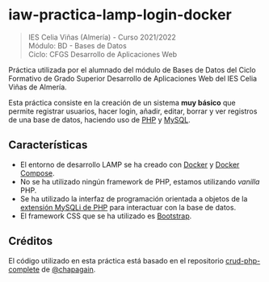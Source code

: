 # iaw-practica-lamp-login-docker

>IES Celia Viñas (Almería) - Curso 2021/2022  
>Módulo: BD - Bases de Datos  
>Ciclo: CFGS Desarrollo de Aplicaciones Web  

Práctica utilizada por el alumnado del módulo de Bases de Datos del Ciclo Formativo de Grado Superior Desarrollo de Aplicaciones Web del IES Celia Viñas de Almería.

Esta práctica consiste en la creación de un sistema **muy básico** que permite registrar usuarios, hacer login, añadir, editar, borrar y ver registros de una base de datos, haciendo uso de [PHP][1] y [MySQL][2].

## Características

- El entorno de desarrollo LAMP se ha creado con [Docker][3] y [Docker Compose][4].
- No se ha utilizado ningún framework de PHP, estamos utilizando _vanilla_ PHP.
- Se ha utilizado la interfaz de programación orientada a objetos de la  [extensión MySQLi de PHP][5] para interactuar con la base de datos.
- El framework CSS que se ha utilizado es [Bootstrap][6].

## Créditos

El código utilizado en esta práctica está basado en el repositorio [crud-php-complete][7] de [@chapagain][8].

[1]: http://www.php.net
[2]: https://www.mysql.com
[3]: https://www.docker.com
[4]: https://docs.docker.com/compose/
[5]: https://www.php.net/manual/es/book.mysqli.php
[6]: https://getbootstrap.com/docs/5.2/getting-started/introduction/
[7]: https://github.com/chapagain/crud-php-complete
[8]: https://github.com/chapagain
